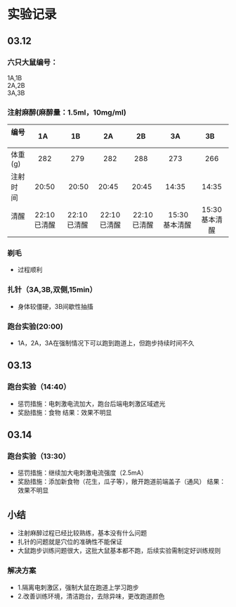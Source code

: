 
# 实验记录

## 03.12

### 六只大鼠编号：
1A,1B <br>
2A,2B <br>
3A,3B <br>

### 注射麻醉(麻醉量：1.5ml，10mg/ml) 
|编号    |    1A    |   1B    |   2A    |   2B    |    3A    |   3B    |
|:------|:------:|:------:|:------:|:------:|:------:|:------:|
|体重(g) |   282   |   279   |   282   |   288    |   273    |  266   |
|注射时间 |  20:50 | 20:50 | 20:45  | 20:45  | 14:35  | 14:35  |
|清醒    | 22:10已清醒 | 22:10已清醒 | 22:10已清醒 | 22:10已清醒 | 15:30基本清醒|15:30基本清醒|

### 剃毛
- 过程顺利

### 扎针（3A,3B,双侧,15min）
* 身体较僵硬，3B间歇性抽搐

### 跑台实验(20:00)
* 1A，2A，3A在强制情况下可以跑到跑道上，但跑步持续时间不久


## 03.13

### 跑台实验（14:40）
* 惩罚措施：电刺激电流加大，跑台后端电刺激区域遮光
* 奖励措施：食物 
结果：效果不明显 


## 03.14

### 跑台实验（13:30）
* 惩罚措施：继续加大电刺激电流强度（2.5mA）
* 奖励措施：添加新食物（花生，瓜子等），敞开跑道前端盖子（通风）
结果：效果不明显

## 小结
- 注射麻醉过程已经比较熟练，基本没有什么问题
- 扎针的问题就是穴位的准确性不能保证
- 大鼠跑步训练问题很大，这批大鼠基本都不跑，后续实验需制定好训练规则
### 解决方案
- 1.隔离电刺激区，强制大鼠在跑道上学习跑步
- 2.改善训练环境，清洁跑台，去除异味，更改跑道颜色